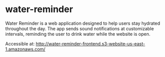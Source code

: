 # water-reminder
Water Reminder is a web application designed to help users stay hydrated throughout the day. The app sends sound notifications at customizable intervals, reminding the user to drink water while the website is open.

Accessible at:
http://water-reminder-frontend.s3-website-us-east-1.amazonaws.com/